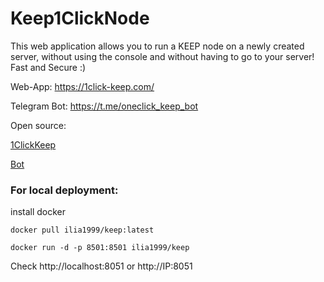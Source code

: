 # Keep1ClickNode
This web application allows you to run a KEEP node on a newly created server, without using the console and without having to go to your server!
Fast and Secure :)

Web-App: 
https://1click-keep.com/

Telegram Bot:
https://t.me/oneclick_keep_bot

Open source:

[1ClickKeep](https://github.com/etherscam/Keep1ClickNode/blob/master/1ClickKeep.py)

[Bot](https://github.com/etherscam/Keep1ClickNode/tree/master/Bot)


### For local deployment:
install docker
 ```
 docker pull ilia1999/keep:latest
  ```
 ```
docker run -d -p 8501:8501 ilia1999/keep
 ```
Check http://localhost:8051 or http://IP:8051
